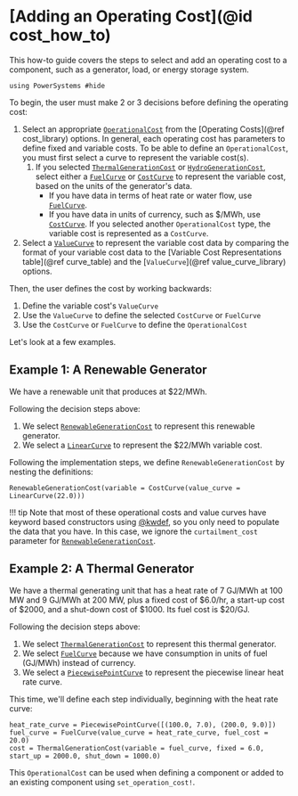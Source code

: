 # [Adding an Operating Cost](@id cost_how_to)

This how-to guide covers the steps to select and add an operating cost to a component,
such as a generator, load, or energy storage system.

```@setup costcurve
using PowerSystems #hide
```

To begin, the user must make 2 or 3 decisions before defining the operating cost:
1. Select an appropriate [`OperationalCost`](@ref) from the [Operating Costs](@ref cost_library)
    options. In general, each operating cost has parameters to define fixed and variable costs.
    To be able to define an `OperationalCost`, you must first select a curve to represent the
    variable cost(s).
    1. If you selected [`ThermalGenerationCost`](@ref) or [`HydroGenerationCost`](@ref),
        select either a [`FuelCurve`](@ref) or [`CostCurve`](@ref) to represent the variable
        cost, based on the units of the generator's data.
        - If you have data in terms of heat rate or water flow, use [`FuelCurve`](@ref).
        - If you have data in units of currency, such as \$/MWh, use [`CostCurve`](@ref).
    If you selected another `OperationalCost` type, the variable cost is represented
        as a `CostCurve`.
2. Select a [`ValueCurve`](@ref) to represent the variable cost data by comparing the format
    of your variable cost data to the [Variable Cost Representations table](@ref curve_table)
    and the [`ValueCurve`](@ref value_curve_library) options.

Then, the user defines the cost by working backwards:
  1. Define the variable cost's `ValueCurve`
  2. Use the `ValueCurve` to define the selected `CostCurve` or `FuelCurve`
  3. Use the `CostCurve` or `FuelCurve` to define the `OperationalCost`

Let's look at a few examples. 

## Example 1: A Renewable Generator

We have a renewable unit that produces at \$22/MWh. 

Following the decision steps above:
1. We select [`RenewableGenerationCost`](@ref) to represent this renewable generator.
2. We select a [`LinearCurve`](@ref) to represent the \$22/MWh variable cost.

Following the implementation steps, we define `RenewableGenerationCost` by nesting the
definitions:
```@repl costcurve
RenewableGenerationCost(variable = CostCurve(value_curve = LinearCurve(22.0)))
```

!!! tip
    Note that most of these operational costs and value curves have keyword based
    constructors using [@kwdef](https://docs.julialang.org/en/v1.9-dev/base/base/#Base.@kwdef),
    so you only need to populate the data that you have. In this case, we ignore the
    `curtailment_cost` parameter for [`RenewableGenerationCost`](@ref).

## Example 2: A Thermal Generator

We have a thermal generating unit that has a heat rate of 7 GJ/MWh at 100 MW and 9 GJ/MWh at
200 MW, plus a fixed cost of \$6.0/hr, a start-up cost of \$2000, and a shut-down cost of
\$1000. Its fuel cost is \$20/GJ.

Following the decision steps above:
1. We select [`ThermalGenerationCost`](@ref) to represent this thermal generator.
2. We select [`FuelCurve`](@ref) because we have consumption in units of fuel (GJ/MWh)
    instead of currency.
3. We select a [`PiecewisePointCurve`](@ref) to represent the piecewise linear heat rate
    curve.

This time, we'll define each step individually, beginning with the heat rate curve:
```@repl costcurve
heat_rate_curve = PiecewisePointCurve([(100.0, 7.0), (200.0, 9.0)])
fuel_curve = FuelCurve(value_curve = heat_rate_curve, fuel_cost = 20.0)
cost = ThermalGenerationCost(variable = fuel_curve, fixed = 6.0, start_up = 2000.0, shut_down = 1000.0)
```
This `OperationalCost` can be used when defining a component or added to an existing component using
`set_operation_cost!`.